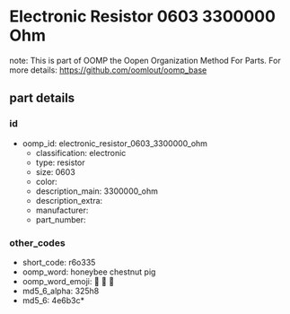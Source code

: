 # Electronic Resistor 0603 3300000 Ohm  

note: This is part of OOMP the Oopen Organization Method For Parts. For more details: https://github.com/oomlout/oomp_base

##  part details





### id
* oomp_id: electronic_resistor_0603_3300000_ohm
  * classification: electronic
  * type: resistor
  * size: 0603
  * color: 
  * description_main: 3300000_ohm
  * description_extra: 
  * manufacturer: 
  * part_number: 

### other_codes
* short_code: r6o335
* oomp_word: honeybee chestnut pig
* oomp_word_emoji: :honeybee: :chestnut: :pig:
* md5_6_alpha: 325h8
* md5_6: 4e6b3c* 
